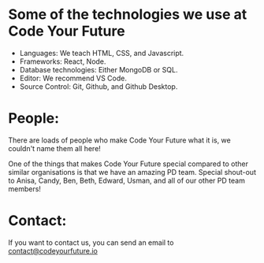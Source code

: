 Some of the technologies we use at Code Your Future
===================================================

* Languages: We teach HTML, CSS, and Javascript.
* Frameworks: React, Node.
* Database technologies: Either MongoDB or SQL.
* Editor: We recommend VS Code.
* Source Control: Git, Github, and Github Desktop.

People:
======

There are loads of people who make Code Your Future what it is, we couldn't name them all here!

One of the things that makes Code Your Future special compared to other similar organisations is that we have an amazing PD team. Special shout-out to Anisa, Candy, Ben, Beth, Edward, Usman, and all of our other PD team members!

Contact:
=======

If you want to contact us, you can send an email to contact@codeyourfuture.io
